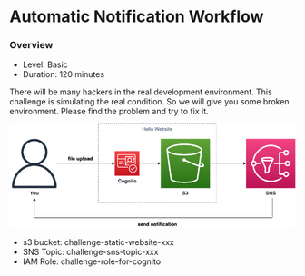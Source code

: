 # Automatic Notification Workflow


### Overview
* Level: Basic
* Duration: 120 minutes

There will be many hackers in the real development environment. This challenge is simulating the real condition. So we will give you some broken environment. Please find the problem and try to fix it.

![](./arch.png)

- s3 bucket: challenge-static-website-xxx
- SNS Topic: challenge-sns-topic-xxx
- IAM Role: challenge-role-for-cognito
